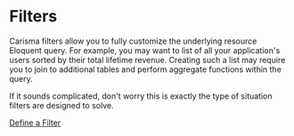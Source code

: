 # Filters

Carisma filters allow you to fully customize the underlying resource Eloquent query. For example, you may want to list of all your application's users sorted by their total lifetime revenue. Creating such a list may require you to join to additional tables and perform aggregate functions within the query. 

If it sounds complicated, don't worry this is exactly the type of situation filters are designed to solve.

<section class="center">
    <a href="#/filters/define" class="button mx-auto">Define a Filter</a>
</section>


